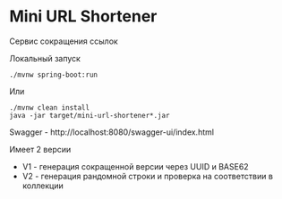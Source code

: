 # Mini URL Shortener

Сервис сокращения ссылок

Локальный запуск
```shell
./mvnw spring-boot:run
```
Или
```shell
./mvnw clean install
java -jar target/mini-url-shortener*.jar
```

Swagger - http://localhost:8080/swagger-ui/index.html

Имеет 2 версии
- V1 - генерация сокращенной версии через UUID и BASE62
- V2 - генерация рандомной строки и проверка на соответствии в коллекции
